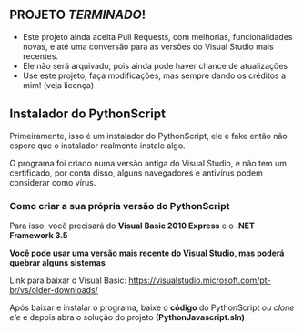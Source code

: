 ## PROJETO *TERMINADO*!
- Este projeto ainda aceita Pull Requests, com melhorias, funcionalidades novas, e até uma conversão para as versões do Visual Studio mais recentes.
- Ele não será arquivado, pois ainda pode haver chance de atualizações
- Use este projeto, faça modificações, mas sempre dando os créditos a mim! (veja licença)

## Instalador do PythonScript

Primeiramente, isso é um instalador do PythonScript, ele é fake então não espere que o instalador realmente instale algo.

O programa foi criado numa versão antiga do Visual Studio, e não tem um certificado, por conta disso, alguns navegadores e antivírus podem considerar como vírus.

### Como criar a sua própria versão do PythonScript

Para isso, você precisará do **Visual Basic 2010 Express** e o **.NET Framework 3.5**

**Você pode usar uma versão mais recente do Visual Studio, mas poderá quebrar alguns sistemas**

Link para baixar o Visual Basic: https://visualstudio.microsoft.com/pt-br/vs/older-downloads/

Após baixar e instalar o programa, baixe o **código** do PythonScript *ou clone ele* e depois abra o solução do projeto **(PythonJavascript.sln)**
